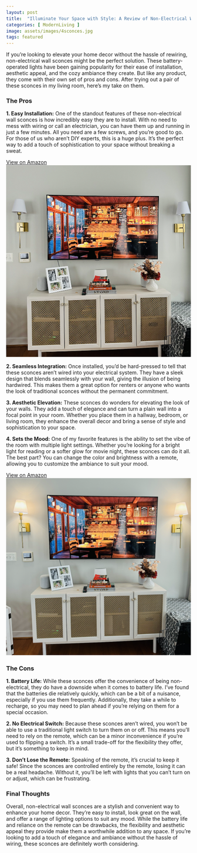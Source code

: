 ```yaml
---
layout: post
title:  "Illuminate Your Space with Style: A Review of Non-Electrical Wall Sconces"
categories: [ ModernLiving ]
image: assets/images/4sconces.jpg
tags: featured
---
```

If you’re looking to elevate your home decor without the hassle of rewiring, non-electrical wall sconces might be the perfect solution. These battery-operated lights have been gaining popularity for their ease of installation, aesthetic appeal, and the cozy ambiance they create. But like any product, they come with their own set of pros and cons. After trying out a pair of these sconces in my living room, here’s my take on them.

### The Pros

**1. Easy Installation:**
One of the standout features of these non-electrical wall sconces is how incredibly easy they are to install. With no need to mess with wiring or call an electrician, you can have them up and running in just a few minutes. All you need are a few screws, and you’re good to go. For those of us who aren’t DIY experts, this is a huge plus. It’s the perfect way to add a touch of sophistication to your space without breaking a sweat.

[View on Amazon](https://amzn.to/4dQoEgr)
![Sconces with lights off](../assets/images/LightsOff.png)

**2. Seamless Integration:**
Once installed, you’d be hard-pressed to tell that these sconces aren’t wired into your electrical system. They have a sleek design that blends seamlessly with your wall, giving the illusion of being hardwired. This makes them a great option for renters or anyone who wants the look of traditional sconces without the permanent commitment.

**3. Aesthetic Elevation:**
These sconces do wonders for elevating the look of your walls. They add a touch of elegance and can turn a plain wall into a focal point in your room. Whether you place them in a hallway, bedroom, or living room, they enhance the overall decor and bring a sense of style and sophistication to your space.

**4. Sets the Mood:**
One of my favorite features is the ability to set the vibe of the room with multiple light settings. Whether you’re looking for a bright light for reading or a softer glow for movie night, these sconces can do it all. The best part? You can change the color and brightness with a remote, allowing you to customize the ambiance to suit your mood.

[View on Amazon](https://amzn.to/4dQoEgr)
![Sconces with lights off](../assets/images/LightsOn.png)


### The Cons

**1. Battery Life:**
While these sconces offer the convenience of being non-electrical, they do have a downside when it comes to battery life. I’ve found that the batteries die relatively quickly, which can be a bit of a nuisance, especially if you use them frequently. Additionally, they take a while to recharge, so you may need to plan ahead if you’re relying on them for a special occasion.

**2. No Electrical Switch:**
Because these sconces aren’t wired, you won’t be able to use a traditional light switch to turn them on or off. This means you’ll need to rely on the remote, which can be a minor inconvenience if you’re used to flipping a switch. It’s a small trade-off for the flexibility they offer, but it’s something to keep in mind.

**3. Don’t Lose the Remote:**
Speaking of the remote, it’s crucial to keep it safe! Since the sconces are controlled entirely by the remote, losing it can be a real headache. Without it, you’ll be left with lights that you can’t turn on or adjust, which can be frustrating.

### Final Thoughts

Overall, non-electrical wall sconces are a stylish and convenient way to enhance your home decor. They’re easy to install, look great on the wall, and offer a range of lighting options to suit any mood. While the battery life and reliance on the remote can be drawbacks, the flexibility and aesthetic appeal they provide make them a worthwhile addition to any space. If you’re looking to add a touch of elegance and ambiance without the hassle of wiring, these sconces are definitely worth considering.
